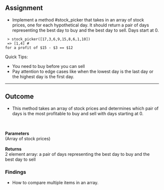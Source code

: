 ## Assignment

- Implement a method #stock_picker that takes in an array of stock prices, one for each hypothetical day. It should return a pair of days representing the best day to buy and the best day to sell. Days start at 0.


<code> > stock_picker([17,3,6,9,15,8,6,1,10])
  <br>
  => [1,4]  # for a profit of $15 - $3 == $12 </code>


Quick Tips:
- You need to buy before you can sell
- Pay attention to edge cases like when the lowest day is the last day or the highest day is the first day.


----------------------
## Outcome
- This method takes an array of stock prices and determines which pair of days is the most profitable to buy and sell with days starting at 0.
<br>
<br>
<b>Parameters</b>
<br>
(Array of stock prices)
<br>
<br>
<b>Returns</b>
<br>
2 element array: a pair of days representing the best day to buy and the best day to sell

### Findings
- How to compare multiple items in an array.


